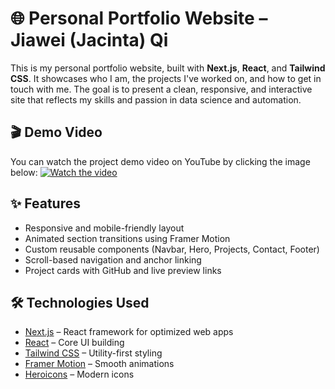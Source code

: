 

# 🌐 Personal Portfolio Website – Jiawei (Jacinta) Qi

This is my personal portfolio website, built with **Next.js**, **React**, and **Tailwind CSS**. It showcases who I am, the projects I've worked on, and how to get in touch with me. The goal is to present a clean, responsive, and interactive site that reflects my skills and passion in data science and automation.

## 🎬 Demo Video

You can watch the project demo video on YouTube by clicking the image below:
[![Watch the video](https://img.youtube.com/vi/oosz2X_vVfo/hqdefault.jpg)](https://www.youtube.com/watch?v=oosz2X_vVfo)

## ✨ Features

- Responsive and mobile-friendly layout
- Animated section transitions using Framer Motion
- Custom reusable components (Navbar, Hero, Projects, Contact, Footer)
- Scroll-based navigation and anchor linking
- Project cards with GitHub and live preview links

## 🛠️ Technologies Used

- [Next.js](https://nextjs.org/) – React framework for optimized web apps
- [React](https://reactjs.org/) – Core UI building
- [Tailwind CSS](https://tailwindcss.com/) – Utility-first styling
- [Framer Motion](https://www.framer.com/motion/) – Smooth animations
- [Heroicons](https://heroicons.com/) – Modern icons



